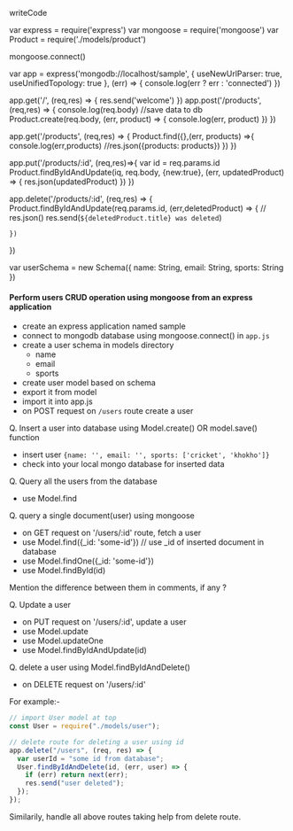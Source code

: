 writeCode

var express = require('express')
var mongoose = require('mongoose')
var Product = require('./models/product')

mongoose.connect()

var app = express('mongodb://localhost/sample', {
useNewUrlParser: true, useUnifiedTopology: true
}, (err) => {
    console.log(err ? err : 'connected')
})

app.get('/', (req,res) => {
    res.send('welcome')
})
app.post('/products', (req,res) => {
    console.log(req.body)
    //save data to db
    Product.create(req.body, (err, product) => {
        console.log(err, product)
    })
})

app.get('/products', (req,res) => {
    Product.find({},(err, products) =>{
        console.log(err,products)
        //res.json({products: products})
    })
})

app.put('/products/:id', (req,res)=>{
    var id = req.params.id
    Product.findByIdAndUpdate(iq, req.body, {new:true}, (err, updatedProduct) => {
        res.json(updatedProduct)
    })
})

app.delete('/products/:id', (req,res) => {
    Product.findByIdAndUpdate(req.params.id, (err,deletedProduct) => {
       // res.json()
        res.send(`${deletedProduct.title} was deleted`)

    })
})


var userSchema = new Schema({
  name: String,
  email: String,
  sports: String
})

#### Perform users CRUD operation using mongoose from an express application

- create an express application named sample
- connect to mongodb database using mongoose.connect() in `app.js`
- create a user schema in models directory
  - name
  - email
  - sports
- create user model based on schema
- export it from model
- import it into app.js
- on POST request on `/users` route create a user

Q. Insert a user into database using Model.create() OR model.save() function

- insert user `{name: '', email: '', sports: ['cricket', 'khokho']}`
- check into your local mongo database for inserted data

Q. Query all the users from the database

- use Model.find

Q. query a single document(user) using mongoose

- on GET request on '/users/:id' route, fetch a user
- use Model.find({\_id: 'some-id'}) // use \_id of inserted document in database
- use Model.findOne({\_id: 'some-id'})
- use Model.findById(id)

Mention the difference between them in comments, if any ?

Q. Update a user

- on PUT request on '/users/:id', update a user
- use Model.update
- use Model.updateOne
- use Model.findByIdAndUpdate(id)

Q. delete a user using Model.findByIdAndDelete()

- on DELETE request on '/users/:id'

For example:-

```js
// import User model at top
const User = require("./models/user");

// delete route for deleting a user using id
app.delete("/users", (req, res) => {
  var userId = "some id from database";
  User.findByIdAndDelete(id, (err, user) => {
    if (err) return next(err);
    res.send("user deleted");
  });
});
```

Similarily, handle all above routes taking help from delete route.
